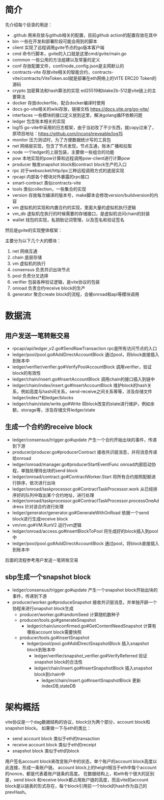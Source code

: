 

# 简介

先介绍每个目录的用途：

- .github 用来存放与github相关的配置，目前github action的配置存放在其中
- bin 一些在开发和部署阶段可能会用到的脚本
- client 实现了远程调用gvite节点的go版本客户端
- cmd 命令行脚本，gvite的入口就是这里cmd/gvite/main.go
- common 一些公用的方法组建以及常量的定义
- conf 存放配置文件，conf/node_config.json是主网默认的
- contracts-vite 存放vite相关的智能合约，contracts-vite/contracts/ViteToken.sol就是部署在eth网络上的VITE ERC20 Token的源码
- crypto 加密算法和hash算法的实现 ed25519和blake2b-512是vite链上的主要算法
- docker 存放dockerfile，配合docker编译时使用
- docs go-vite相关的wiki存放，链接文档 https://docs.vite.org/go-vite/
- interfaces 一些模块的接口定义放到这里，解决golang循环依赖问题
- ledger 包含账本相关的实现
- log15 go-vite中采用的日志框架，由于当初改了不少东西，就copy过来了，原项目地址：https://github.com/inconshreveable/log15
- monitor 压力测试时，为了方便数据统计写的工具包
- net 网络层实现，包含了节点发现，节点互通，账本广播和拉取
- node 一个ledger的上层包装，主要做一些组合的功能
- pow 本地实现的pow计算和远程调用pow-client进行计算pow
- producer 触发snapshot block和contract block生产的入口
- rpc 对于websocket/http/ipc三种远程调用方式的底层实现
- rpcapi 内部各个模块对外暴露的rpc接口
- smart-contract 类似contracts-vite
- tools 类似collection，一些集合的实现
- version 存放每次编译的版本号，make脚本会修改version/buildversion的内容
- vm 虚拟机的实现和内置合约的实现，里面大量的虚拟机执行逻辑
- vm_db 虚拟机在执行的时候需要的存储接口，是虚拟机访问chain的封装
- wallet 钱包的实现，私钥助记词管理，以及签名和验证签名


然后是gvite的实现整体框架：

主要分为以下几个大的模块：
1. net   网络互通
2. chain 底层存储
3. vm    虚拟机的执行
4. consensus  负责共识出块节点
5. pool  负责分叉选择
6. verifier   包装各种验证逻辑，是vite协议的包装
7. onroad 	  负责合约receive block的生产
8. generator  聚合create block的流程，会被onroad和api等模块调用

# 数据流

## 用户发送一笔转账交易

- rpcapi/api/ledger_v2.go#SendRawTransaction    	 		rpc是所有访问节点的入口
- ledger/pool/pool.go#AddDirectAccountBlock		 			通过pool，将block直接插入到账本中
- ledger/verifier/verifier.go#VerifyPoolAccountBlock  		调用verifier，验证block的有效性
- ledger/chain/insert.go#InsertAccountBlock		 			调用chain的接口插入到链中
- ledger/chain/index/insert.go#InsertAccountBlock           维护block的hash关系，例如高度与hash间关系，send-receive之间关系等等，涉及存储文件ledger/index/*和ledger/blocks
- ledger/chain/state/write.go#Write							将block改变的state进行维护，例如余额，storage等，涉及存储文件ledger/state


## 生成一个合约的receive block

- ledger/consensus/trigger.go#update 										产生一个合约开始出块的事件，传递到下游
- producer/producer.go#producerContract										接收共识层消息，并将消息传递给onroad
- ledger/onroad/manager.go#producerStartEventFunc							onroad内部启动协程，单独处理待出块的send block
- ledger/onroad/contract.go#ContractWorker.Start							将所有合约按照配额进行排序，依次进行出块
- ledger/onroad/taskprocessor.go#ContractTaskProcessor.work					从已经排序好的队列中取出某个合约地址，进行处理
- ledger/onroad/taskprocessor.go#ContractTaskProcessor.processOneAddress 	针对该合约进行处理
- ledger/generator/generator.go#GenerateWithOnRoad							依据一个send block进行生成receive block
- vm/vm.go#VM.RunV2															运行vm逻辑
- ledger/onroad/access.go#insertBlockToPool									将生成好的block插入到pool中
- ledger/pool/pool.go#AddDirectAccountBlock		 							通过pool，将block直接插入到账本中

后面的流程参考用户发送一笔转账交易

## sbp生成一个snapshot block

- ledger/consensus/trigger.go#update 										产生一个snapshot block开始出块的事件，传递到下游
- producer/worker.go#produceSnapshot										接收共识层消息，并单独开辟一个协程来进行snapshot block生成
	- producer/worker.go#randomSeed											计算随机数种子
	- producer/tools.go#generateSnapshot
		- ledger/chain/unconfirmed.go#GetContentNeedSnapshot				计算有哪些account block需要快照
	- producer/tools.go#insertSnapshot										
		- ledger/pool/pool.go#AddDirectSnapshotBlock                        插入snapshot block到账本中
			- ledger/verifier/snapshot_verifier.go#VerifyReferred			验证snapshot block的合法性
			- ledger/chain/insert.go#InsertSnapshotBlock					插入snapshot block到chain中
				- ledger/chain/insert.go#insertSnapshotBlock				更新indexDB,stateDB



# 架构概括

vite协议是一个dag数据结构的协议，block分为两个部分，account block和snapshot block。
如果做一下与eth的类比：
- send account block 类似于eth的transaction
- receive account block 类似于eth的receipt
- snapshot block 类似于eth的block

用户签名account block来改变账户中的状态，单个账户的account block高度以此连接，形成一条账户链。
account block上的height相当于eth中每个account的nonce，都是代表着账户链条的高度。
在数据结构上，和eth有个很大的区别是，send block 和receive block都占用账户链的高度，而且vite的account block是以链表的形式存在，每个block引用前一个block的hash作为自己的prevHash。